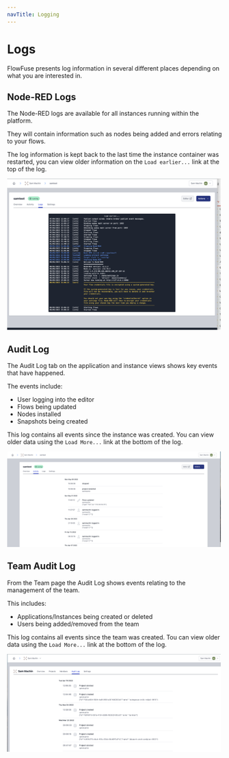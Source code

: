 ```yaml
---
navTitle: Logging
---
```


# Logs

FlowFuse presents log information in several different places depending on what you are interested in.

## Node-RED Logs

The Node-RED logs are available for all instances running within the platform.

They will contain information such as nodes being added and errors relating to your flows.

The log information is kept back to the last time the instance container was restarted, you can view older information on the `Load earlier...` link at the top of the log.

<img src="images/projectlog.png" width="500" />

## Audit Log

The Audit Log tab on the application and instance views shows key events that have happened.

The events include:
 
 - User logging into the editor
 - Flows being updated
 - Nodes installed
 - Snapshots being created

This log contains all events since the instance was created. You can view older data using the `Load More...` link at the bottom of the log.

<img src="images/projectactivity.png" width="500" />

## Team Audit Log

From the Team page the Audit Log shows events relating to the management of the team.

This includes:

 - Applications/Instances being created or deleted
 - Users being added/removed from the team

This log contains all events since the team was created. Tou can view older data using the `Load More...` link at the bottom of the log.

<img src="images/teamauditlog.png" width="500" />
